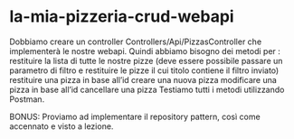 # la-mia-pizzeria-crud-webapi

Dobbiamo creare un controller Controllers/Api/PizzasController che implementerà le nostre webapi.
Quindi abbiamo bisogno dei metodi per :
restituire la lista di tutte le nostre pizze (deve essere possibile passare un parametro di filtro e restituire le pizze il cui titolo contiene il filtro inviato)
restituire una pizza in base all’id
creare una nuova pizza
modificare una pizza in base all’id
cancellare una pizza
Testiamo tutti i metodi utilizzando Postman.

BONUS:
Proviamo ad implementare il repository pattern, così come accennato e visto a lezione.